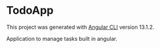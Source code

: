 # TodoApp

This project was generated with [Angular CLI](https://github.com/angular/angular-cli) version 13.1.2.

Application to manage tasks built in angular.
